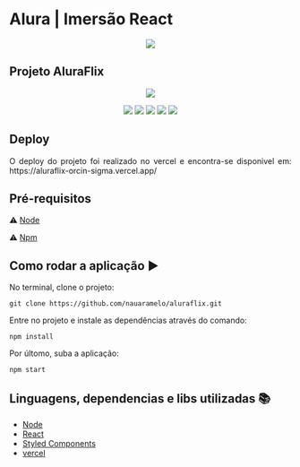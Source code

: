 # Alura | Imersão React

<p align="center">
  <img src="https://user-images.githubusercontent.com/59856574/88836018-740fe400-d1ac-11ea-8f61-f71b81c4bd5d.PNG"/>
</p>

## Projeto AluraFlix

<p align="center">
  <img src="https://user-images.githubusercontent.com/59856574/88836400-00220b80-d1ad-11ea-845f-c263129ef306.png"/>
</p>

<p align="center">
  <img src="https://img.shields.io/static/v1?label=react&message=framework&color=blue&style=for-the-badge&logo=REACT"/>
  <img src="https://img.shields.io/static/v1?label=vercel&message=deploy&color=black&style=for-the-badge&logo=vercel"/>
  <img src="https://img.shields.io/static/v1?label=javascript&message=language&color=yellow&style=for-the-badge&logo=JAVASCRIPT"/>
  <img src="http://img.shields.io/static/v1?label=License&message=MIT&color=green&style=for-the-badge"/>
  <img src="http://img.shields.io/static/v1?label=STATUS&message=EM%20DESENVOLVIMENTO&color=RED&style=for-the-badge"/>
</p>

## Deploy

<p align="justify">
  O deploy do projeto foi realizado no vercel e encontra-se disponivel em: https://aluraflix-orcin-sigma.vercel.app/
</p>

## Pré-requisitos

:warning: [Node](https://nodejs.org/en/download/)

:warning: [Npm](https://www.npmjs.com/)

## Como rodar a aplicação :arrow_forward:

No terminal, clone o projeto: 

```
git clone https://github.com/nauaramelo/aluraflix.git
```
Entre no projeto e instale as dependências através do comando:
```
npm install
```
Por últomo, suba a aplicação: 
```
npm start
```

## Linguagens, dependencias e libs utilizadas :books:

- [Node](https://nodejs.org/en/)
- [React](https://pt-br.reactjs.org/)
- [Styled Components](https://styled-components.com/)
- [vercel](https://vercel.com/)
